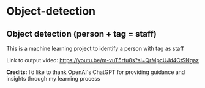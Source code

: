 # Object-detection
## Object detection (person + tag = staff)
This is a machine learning project to identify a person with tag as staff

Link to output video: https://youtu.be/m-vuT5rfu8s?si=QrMpcUJd4CtSNgaz 

**Credits:** I’d like to thank OpenAI's ChatGPT for providing guidance and insights through my learning process
